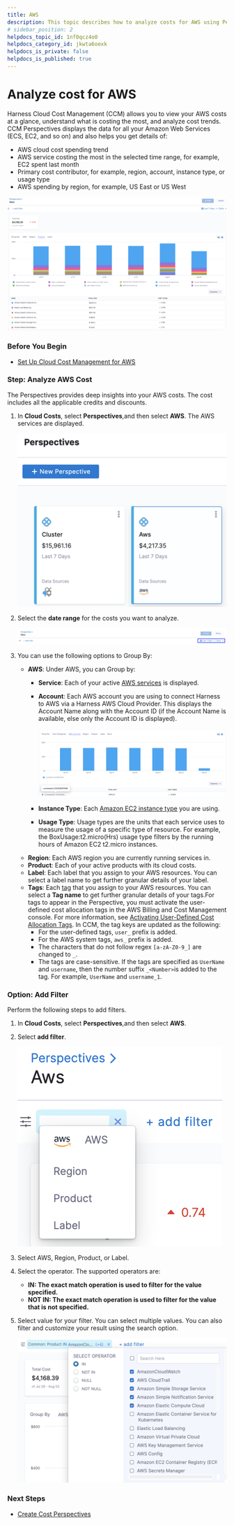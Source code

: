 ```yaml
---
title: AWS 
description: This topic describes how to analyze costs for AWS using Perspectives.
# sidebar_position: 2
helpdocs_topic_id: 1nf0qcz4o0
helpdocs_category_id: jkwta6oexk
helpdocs_is_private: false
helpdocs_is_published: true
---
```


# Analyze cost for AWS

Harness Cloud Cost Management (CCM) allows you to view your AWS costs at a glance, understand what is costing the most, and analyze cost trends. CCM Perspectives displays the data for all your Amazon Web Services (ECS, EC2, and so on) and also helps you get details of:

* AWS cloud cost spending trend
* AWS service costing the most in the selected time range, for example, EC2 spent last month
* Primary cost contributor, for example, region, account, instance type, or usage type
* AWS spending by region, for example, US East or US West

![](./static/analyze-cost-for-aws-06.png)

### Before You Begin

* [Set Up Cloud Cost Management for AWS](../../2-getting-started-ccm/4-set-up-cloud-cost-management/set-up-cost-visibility-for-aws.md)

### Step: Analyze AWS Cost

The Perspectives provides deep insights into your AWS costs. The cost includes all the applicable credits and discounts.

1. In **Cloud Costs**, select **Perspectives**,and then select **AWS**. The AWS services are displayed.
   
     ![](./static/analyze-cost-for-aws-07.png)
2. Select the **date range** for the costs you want to analyze.
   
     ![](./static/analyze-cost-for-aws-08.png)

3. You can use the following options to Group By:
	* **AWS**: Under AWS, you can Group by:
		+ **Service**: Each of your active [AWS services](https://aws.amazon.com/) is displayed.
		+ **Account**: Each AWS account you are using to connect Harness to AWS via a Harness AWS Cloud Provider. This displays the Account Name along with the Account ID (if the Account Name is available, else only the Account ID is displayed).  
		
		  ![](./static/analyze-cost-for-aws-09.png)

		+ **Instance Type**: Each [Amazon EC2 instance type](https://aws.amazon.com/ec2/instance-types/) you are using.
		+ **Usage Type**: Usage types are the units that each service uses to measure the usage of a specific type of resource. For example, the BoxUsage:t2.micro(Hrs) usage type filters by the running hours of Amazon EC2 t2.micro instances.
	* **Region**: Each AWS region you are currently running services in.
	* **Product**: Each of your active products with its cloud costs.
	* **Label**: Each label that you assign to your AWS resources. You can select a label name to get further granular details of your label.
	* **Tags**: Each [tag](https://docs.aws.amazon.com/general/latest/gr/aws_tagging.html) that you assign to your AWS resources. You can select a **Tag name** to get further granular details of your tags.For tags to appear in the Perspective, you must activate the user-defined cost allocation tags in the AWS Billing and Cost Management console. For more information, see [Activating User-Defined Cost Allocation Tags](https://docs.aws.amazon.com/awsaccountbilling/latest/aboutv2/activating-tags.html). In CCM, the tag keys are updated as the following:
		+ For the user-defined tags, `user_` prefix is added.
		+ For the AWS system tags, `aws_` prefix is added.
		+ The characters that do not follow regex `[a-zA-Z0-9_]` are changed to `_`.
		+ The tags are case-sensitive. If the tags are specified as `UserName` and `username`, then the number suffix `_<Number>`is added to the tag. For example, `UserName` and `username_1`.

### Option: Add Filter

Perform the following steps to add filters.

1. In **Cloud Costs**, select **Perspectives**,and then select **AWS**.
2. Select **add filter**.
   
     ![](./static/analyze-cost-for-aws-10.png)
3. Select AWS, Region, Product, or Label.
4. Select the operator. The supported operators are:
	* **IN: The exact match operation is used to filter for the value specified.**
	* **NOT IN: The exact match operation is used to filter for the value that is not specified.**
5. Select value for your filter. You can select multiple values. You can also filter and customize your result using the search option.
   
     ![](./static/analyze-cost-for-aws-11.png)

### Next Steps

* [Create Cost Perspectives](../../3-use-ccm-cost-reporting/1-ccm-perspectives/1-create-cost-perspectives.md)

